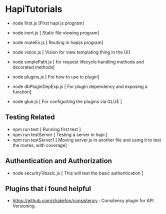 # HapiTutorials

* node first.js  [FIrst hapi js program]
* node inert.js [ Static file viewing program]
* node routeEx.js [ Routing in hapijs program]
* node vision.js [ Vision for view templating thing in the UI]
* node simplePath.js [ for request lifecycle handling methods and decorated methods]
* node plugins.js [ For how to use to plugin]

* node dbPluginDepExp.js [ For plugin dependency and exposing a function]  
* node glue.js [ For configurting the plugins via GLUE ]

## Testing Related

* npm run test [ Running first test ]
* npm run testServer [ Testing a server in hapi ]
* npm run testServer1 [ Moving server.js in another file and using it to test the routes, with coverage]


## Authentication and Authorization
* node security1/basic.js  [ This will test the basic authentication ]






## Plugins that i found helpful
* https://github.com/shakefon/consistency  : Consitency plugin for API Versioning.
